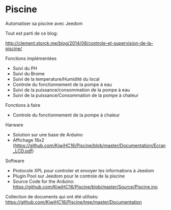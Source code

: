 # Piscine
Automatiser sa piscine avec Jeedom

Tout est parti de ce blog:

http://clement.storck.me/blog/2014/08/controle-et-supervision-de-la-piscine/

Fonctions implémentées
- Suivi du PH
- Suivi du Brome
- Suivi de la temperature/Humidité du local
- Controle du fonctionnement de la pompe à eau
- Suivi de la puissance/consommation de la pompe à eau
- Suivi de la puissance/Consommation de la pompe à chaleur

Fonctions à faire
- Controle du fonctionnement de la pompe à chaleur

Harware
- Solution sur une base de Arduino
- Affichage 16x2 (https://github.com/KiwiHC16/Piscine/blob/master/Documentation/Ecran_LCD.pdf)

Software
- Protocole XPL pour controler et envoyer les informations à Jeedom
- Plugin Pool sur Jeedom pour le controle de la piscine
- Source Code for the Arduino: https://github.com/KiwiHC16/Piscine/blob/master/Source/Piscine.ino

Collection de documents qui ont été utilisés: https://github.com/KiwiHC16/Piscine/tree/master/Documentation

